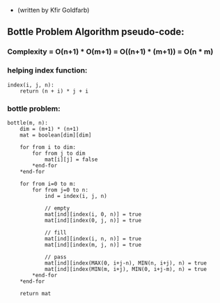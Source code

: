 * (written by Kfir Goldfarb)

## Bottle Problem Algorithm pseudo-code:
### Complexity = O(n+1) * O(m+1) = O((n+1) * (m+1)) = O(n * m) 

### helping index function:
```
index(i, j, n):
    return (n + i) * j + i
```

### bottle problem:
```
bottle(m, n):
    dim = (m+1) * (n+1)
    mat = boolean[dim][dim]
    
    for from i to dim:
        for from j to dim
            mat[i][j] = false
        *end-for
    *end-for
    
    for from i=0 to m:
        for from j=0 to n:
            ind = index(i, j, n)
            
            // empty
            mat[ind][index(i, 0, n)] = true
            mat[ind][index(0, j, n)] = true
            
            // fill
            mat[ind][index(i, n, n)] = true
            mat[ind][index(m, j, n)] = true
            
            // pass
            mat[ind][index(MAX(0, i+j-n), MIN(n, i+j), n) = true
            mat[ind][index(MIN(m, i+j), MIN(0, i+j-m), n) = true
        *end-for    
    *end-for
    
    return mat         
```



[comment]: <> (### Complexity = O&#40;|E| + |V|&#41;)
